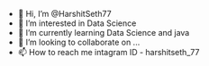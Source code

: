 - 👋 Hi, I’m @HarshitSeth77
- 👀 I’m interested in Data Science
- 🌱 I’m currently learning Data Science and java
- 💞️ I’m looking to collaborate on ...
- 📫 How to reach me intagram ID - harshitseth_77

<!---
HarshitSeth77/HarshitSeth77 is a ✨ special ✨ repository because its `README.md` (this file) appears on your GitHub profile.
You can click the Preview link to take a look at your changes.
--->
